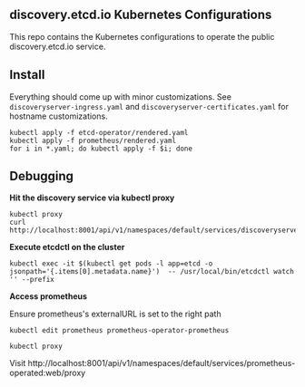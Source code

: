 ## discovery.etcd.io Kubernetes Configurations

This repo contains the Kubernetes configurations to operate the public discovery.etcd.io service.

## Install

Everything should come up with minor customizations. See `discoveryserver-ingress.yaml` and `discoveryserver-certificates.yaml` for hostname customizations.

```
kubectl apply -f etcd-operator/rendered.yaml
kubectl apply -f prometheus/rendered.yaml
for i in *.yaml; do kubectl apply -f $i; done
```

## Debugging

**Hit the discovery service via kubectl proxy**

```
kubectl proxy
curl http://localhost:8001/api/v1/namespaces/default/services/discoveryserver/proxy/new
```

**Execute etcdctl on the cluster**

```
kubectl exec -it $(kubectl get pods -l app=etcd -o jsonpath='{.items[0].metadata.name}')  -- /usr/local/bin/etcdctl watch '' --prefix
```

**Access prometheus**

Ensure prometheus's externalURL is set to the right path

```
kubectl edit prometheus prometheus-operator-prometheus
```

```
kubectl proxy
```

Visit http://localhost:8001/api/v1/namespaces/default/services/prometheus-operated:web/proxy
